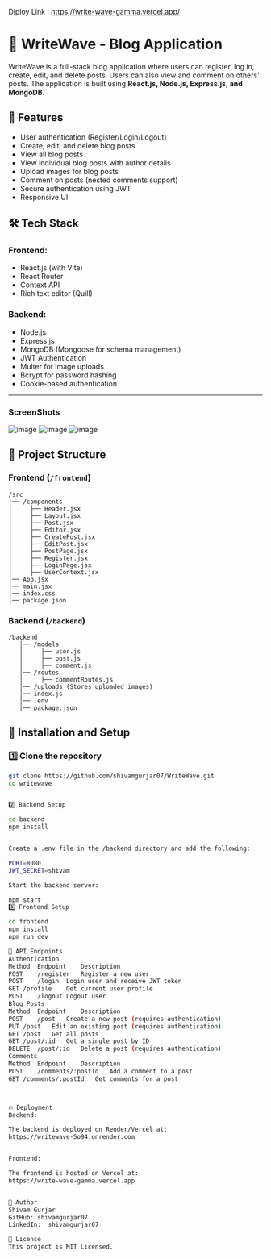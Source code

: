 Diploy Link : https://write-wave-gamma.vercel.app/

# 📝 WriteWave - Blog Application

WriteWave is a full-stack blog application where users can register, log in, create, edit, and delete posts. Users can also view and comment on others' posts. The application is built using **React.js, Node.js, Express.js, and MongoDB**.

## 🚀 Features

- User authentication (Register/Login/Logout)  
- Create, edit, and delete blog posts  
- View all blog posts  
- View individual blog posts with author details  
- Upload images for blog posts  
- Comment on posts (nested comments support)  
- Secure authentication using JWT  
- Responsive UI  

## 🛠️ Tech Stack

### Frontend:
- React.js (with Vite)
- React Router
- Context API
- Rich text editor (Quill)

### Backend:
- Node.js
- Express.js
- MongoDB (Mongoose for schema management)
- JWT Authentication
- Multer for image uploads
- Bcrypt for password hashing
- Cookie-based authentication

---
### ScreenShots
![image](https://github.com/user-attachments/assets/c28cea37-95b5-4465-8f06-b6542f3f3e13)
![image](https://github.com/user-attachments/assets/dbfe15de-d725-4434-8939-b4db3201706b)
![image](https://github.com/user-attachments/assets/a78453ee-3251-41a7-9c15-92c20e413735)




## 📂 Project Structure

### Frontend (`/frontend`)
```
/src
│── /components
│     ├── Header.jsx
│     ├── Layout.jsx
│     ├── Post.jsx
│     ├── Editor.jsx
│     ├── CreatePost.jsx
│     ├── EditPost.jsx
│     ├── PostPage.jsx
│     ├── Register.jsx
│     ├── LoginPage.jsx
│     ├── UserContext.jsx
│── App.jsx
│── main.jsx
│── index.css
│── package.json
```

### Backend (`/backend`)
```
/backend
   │── /models
   │     ├── user.js
   │     ├── post.js
   │     ├── comment.js
   │── /routes
   │     ├── commentRoutes.js
   │── /uploads (Stores uploaded images)
   │── index.js
   │── .env
   │── package.json  
```

## 🎯 Installation and Setup

### 1️⃣ Clone the repository
```bash
git clone https://github.com/shivamgurjar07/WriteWave.git
cd writewave


2️⃣ Backend Setup

cd backend
npm install


Create a .env file in the /backend directory and add the following:

PORT=8080
JWT_SECRET=shivam

Start the backend server:

npm start
3️⃣ Frontend Setup

cd frontend
npm install
npm run dev

🔗 API Endpoints
Authentication
Method	Endpoint	Description
POST	/register	Register a new user
POST	/login	Login user and receive JWT token
GET	/profile	Get current user profile
POST	/logout	Logout user
Blog Posts
Method	Endpoint	Description
POST	/post	Create a new post (requires authentication)
PUT	/post	Edit an existing post (requires authentication)
GET	/post	Get all posts
GET	/post/:id	Get a single post by ID
DELETE	/post/:id	Delete a post (requires authentication)
Comments
Method	Endpoint	Description
POST	/comments/:postId	Add a comment to a post
GET	/comments/:postId	Get comments for a post



🔥 Deployment
Backend:

The backend is deployed on Render/Vercel at:
https://writewave-5o94.onrender.com


Frontend:

The frontend is hosted on Vercel at:
https://write-wave-gamma.vercel.app


👤 Author
Shivam Gurjar
GitHub: shivamgurjar07
LinkedIn:  shivamgurjar07

📜 License
This project is MIT Licensed.
